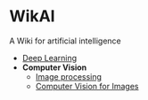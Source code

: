 # WikAI

A Wiki for artificial intelligence

- [Deep Learning](DLWiki.md)
- **Computer Vision**
    * [Image processing](ImageProcessing.md)
    * [Computer Vision for Images](CViki4Images.md)
